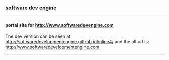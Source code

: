 ### software dev engine
___
#### portal site for **http://www.softwaredevengine.com**
The dev version can be seen at http://softwaredevelopmentengine.github.io/inline4/ and the alt url is: http://www.softwaredevelopmentengine.com
___
